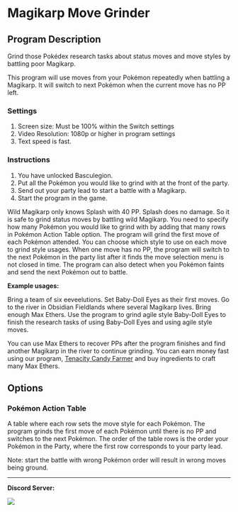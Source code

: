 # Magikarp Move Grinder

## Program Description

Grind those Pokédex research tasks about status moves and move styles by battling poor Magikarp.

This program will use moves from your Pokémon repeatedly when battling a Magikarp. It will switch to next Pokémon when the current move has no PP left.

<!-- <img src="images/IngoBattleGrinder-0.png"> -->


### Settings

1. Screen size: Must be 100% within the Switch settings
2. Video Resolution: 1080p or higher in program settings
3. Text speed is fast.


### Instructions

1. You have unlocked Basculegion.
2. Put all the Pokémon you would like to grind with at the front of the party.
3. Send out your party lead to start a battle with a Magikarp.
4. Start the program in the game.

<!-- <img src="images/IngoBattleGrinder-1.png"> -->

Wild Magikarp only knows Splash with 40 PP. Splash does no damage. So it is safe to grind status moves by battling wild Magikarp.
You need to specify how many Pokémon you would like to grind with by adding that many rows in Pokémon Action Table option. The program will grind the first move of each Pokémon attended. You can choose which style to use on each move to grind style usages. When one move has no PP, the program will switch to the next Pokémon in the party list after it finds the move selection menu is not closed in time. The program can also detect when you Pokémon faints and send the next Pokémon out to battle.

**Example usages:**

Bring a team of six eeveelutions. Set Baby-Doll Eyes as their first moves. Go to the river in Obsidian Fieldlands where several Magikarp lives. Bring enough Max Ethers. Use the program to grind agile style Baby-Doll Eyes to finish the research tasks of using Baby-Doll Eyes and using agile style moves.

You can use Max Ethers to recover PPs after the program finishes and find another Magikarp in the river to continue grinding. You can earn money fast using our program, [Tenacity Candy Farmer](TenacityCandyFarmer.md) and buy ingredients to craft many Max Ethers.


## Options


### Pokémon Action Table
A table where each row sets the move style for each Pokémon. The program grinds the first move of each Pokémon until there is no PP and switches to the next Pokémon.
The order of the table rows is the order your Pokémon in the Party, where the first row corresponds to your party lead.

Note: start the battle with wrong Pokémon order will result in wrong moves being ground.



<hr>

**Discord Server:** 

[<img src="https://canary.discordapp.com/api/guilds/695809740428673034/widget.png?style=banner2">](https://discord.gg/cQ4gWxN)
